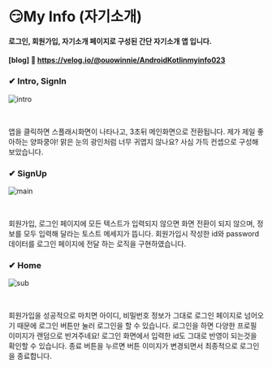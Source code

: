 # 😏My Info (자기소개)
#### 로그인, 회원가입, 자기소개 페이지로 구성된 간단 자기소개 앱 입니다.
#### [blog] 🔗 <https://velog.io/@ouowinnie/AndroidKotlinmyinfo023>

<div><h3>✔ Intro, SignIn</h3></div>

![intro](https://github.com/ouowinnie/MyInfo/assets/139089298/4e8b2c8e-5611-4fb4-9e4c-d138243fe04b)

<br>

앱을 클릭하면 스플래시화면이 나타나고, 3초뒤 메인화면으로 전환됩니다. 제가 제일 좋아하는 양파쿵야! 맑은 눈의 광인처럼 너무 귀엽지 않나요? 사심 가득 컨셉으로 구성해 보았습니다.

<div><h3>✔ SignUp</h3></div>

![main](https://github.com/ouowinnie/MyInfo/assets/139089298/36ffcf93-6436-4977-bd65-d774bc68c092)

<br>

회원가입, 로그인 페이지에 모든 텍스트가 입력되지 않으면 화면 전환이 되지 않으며, 정보를 모두 입력해 달라는 토스트 메세지가 뜹니다. 회원가입시 작성한 id와 password데이터를 로그인 페이지에 전달 하는 로직을 구현하였습니다.

<div><h3>✔ Home</h3></div>

![sub](https://github.com/ouowinnie/MyInfo/assets/139089298/bb13dd28-8051-438f-83b9-7db091b3f027)

<br>

회원가입을 성공적으로 마치면 아이디, 비밀번호 정보가 그대로 로그인 페이지로 넘어오기 때문에 로그인 버튼만 눌러 로그인을 할 수 있습니다. 로그인을 하면 다양한 프로필 이미지가 랜덤으로 반겨주네요! 로그인 화면에서 입력한 id도 그대로 반영이 되는것을 확인할 수 있습니다. 종료 버튼을 누르면 버튼 이미지가 변경되면서 최종적으로 로그인을 종료합니다.